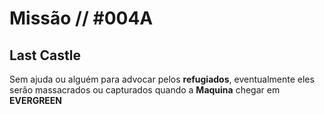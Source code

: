 # Missão // #004A
## Last Castle

Sem ajuda ou alguém para advocar pelos **refugiados**, eventualmente eles serão massacrados ou capturados quando a **Maquina** chegar em **EVERGREEN**

